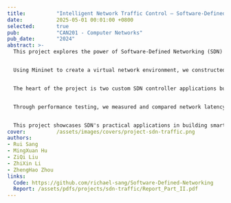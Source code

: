 ```yaml
---
title:          "Intelligent Network Traffic Control – Software-Defined Networking"
date:           2025-05-01 00:01:00 +0800
selected:       true
pub:            "CAN201 - Computer Networks"
pub_date:       "2024"
abstract: >-
  This project explores the power of Software-Defined Networking (SDN) by building an intelligent traffic control system that can dynamically redirect network flows. In modern cloud infrastructure and data centers, the ability to programmatically control how data travels through networks is crucial for optimizing performance, balancing loads, and ensuring service reliability.


  Using Mininet to create a virtual network environment, we constructed a realistic topology with a client, two servers, and an SDN-enabled switch. This setup simulates real-world scenarios where multiple servers handle user requests and traffic needs intelligent routing decisions.


  The heart of the project is two custom SDN controller applications built with the Ryu framework. The first implements standard forwarding where traffic flows directly to its intended destination. The second demonstrates intelligent redirection, where the controller can transparently route traffic to an alternative server based on programmable logic—useful for scenarios like load balancing when one server becomes overloaded, or failover when a primary server goes down.


  Through performance testing, we measured and compared network latency under both modes, revealing the tradeoffs between direct routing and intelligent redirection. The results provide insights into how SDN can optimize network performance while maintaining the flexibility to adapt to changing conditions.


  This project showcases SDN's practical applications in building smarter, more adaptable networks. Beyond the technical implementation, it demonstrates understanding of how network architecture decisions impact user experience and system reliability—knowledge directly applicable to designing modern cloud services and distributed systems.
cover:          /assets/images/covers/project-sdn-traffic.png
authors:
- Rui Sang
- MingXuan Hu
- ZiQi Liu
- ZhiXin Li
- ZhengHao Zhou
links:
  Code: https://github.com/richael-sang/Software-Defined-Networking
  Report: /assets/pdfs/projects/sdn-traffic/Report_Part_II.pdf
---
```


